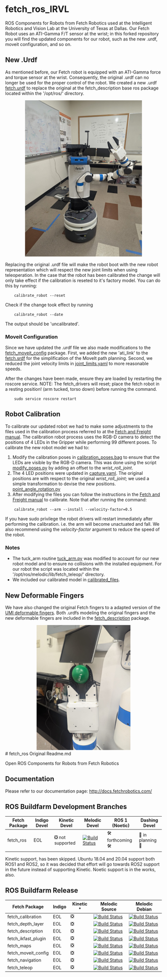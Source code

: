 # fetch_ros_IRVL

ROS Components for Robots from Fetch Robotics used at the Intelligent Robotics and Vision Lab at the University of Texas at Dallas. Our Fetch Robot uses an ATI-Gamma F/T sensor at the wrist; in this forked repository you will find the updated components for our robot, such as the new .urdf, moveit configuration, and so on. 

## New .Urdf 

As mentioned before, our Fetch robot is equipped with an ATI-Gamma force and torque sensor at the wrist. Consequently, the original .urdf can no longer be used for the proper control of the robot. We created a new .urdf [fetch.urdf](/fetch_description/robots/fetch.urdf) to replace the original at the fetch_description base ros package located within the '/opt/ros/' directory. 

<div style="text-align:center;">
<img src="/media/robot.jpeg"  height="500" alt="IRVL Fetch Robot">
</div>

Replacing the original .urdf file will make the robot boot with the new robot representation which will respect the new joint limits when using teleoperation. In the case that the robot has been calibrated the change will only take effect if the calibration is reseted to it's factory model. You can do this by running:

```Shell
    calibrate_robot --reset
```

Check if the change took effect by running 
```Shell
    calibrate_robot --date
```
The output should be 'uncalibrated'.

### Moveit Configuration
Since we have updated the .urdf file we also made modifications to the [fetch_moveit_config](/fetch_moveit_config/) package. First, we added the new 'ati_link' to the [fetch.srdf](/fetch_moveit_config/config/fetch.srdf) for the simplification of the MoveIt path planning. Second, we reduced the joint velocity limits in [joint_limits.yaml](/fetch_moveit_config/config/joint_limits.yaml) to more reasonable speeds.

After the changes have been made, ensure they are loaded by restarting the roscore service. NOTE: The fetch_drivers will reset; place the fetch robot in a resting position! (arm tucked, torso down) before running the command.

```Shell
    sudo service roscore restart
```

## Robot Calibration
To calibrate our updated robot we had to make some adjustments to the files used in the calibration process referred to at the [Fetch and Freight manual](https://docs.fetchrobotics.com/calibration.html). The calibration robot process uses the RGB-D camera to detect the positions of 4 LEDs in the Gripper while performing 99 different poses. To calibrate the new robot model we had to: 

1) Modify the calibration poses in [calibration_poses.bag](/fetch_calibration/config/calibration_poses.bag) to ensure that the LEDs are visible by the RGB-D camera. This was done using the script [modify_poses.py](/fetch_calibration/config/modify_poses.py) by adding an offset to the *wrist_roll_joint*. 
2) The 4 LED positions were updated in [capture.yaml](/fetch_calibration/config/capture.yaml). The original positions are with respect to the original *wrist_roll_joint*; we used a simple transformation to devise the new positions. [point_angle_rotation.py](/fetch_calibration/config/point_angle_rotation.py)
3) After modifying the files you can follow the instructions in the [Fetch and Freight manual](https://docs.fetchrobotics.com/calibration.html) to calibrate. Note that after running the command:
```Shell
    calibrate_robot --arm --install --velocity-factor=0.5
```
If you have sudo privilege the robot drivers will restart immediately after performing the calibration. i.e. the arm will become unactuated and fall. We also recommend using the *velocity-factor* argument to reduce the speed of the robot.

### Notes
- The tuck_arm routine [tuck_arm.py](/fetch_teleop/scripts/tuck_arm.py) was modified to account for our new robot model and to ensure no collisions with the installed equipment. For our robot the script was located within the '/opt/ros/melodic/lib/fetch_teleop/' directory.
- We included our calibrated model in [calibrated_files](/fetch_description/robots/calibrated/).

## New Deformable Fingers
We have also changed the original Fetch fingers to a adapted version of the [UMI deformable fingers](https://umi-gripper.github.io/). Both .urdfs modeling the original fingers and the new deformable fingers are included in the [fetch_description](/fetch_description/robots/) package. 

<div style="text-align:center;">
<img src="/media/fingers.jpeg" height="400" alt="Deformable Fingers Image">
</div>
# fetch_ros Original Readme.md

Open ROS Components for Robots from Fetch Robotics

## Documentation

Please refer to our documentation page: http://docs.fetchrobotics.com/

## ROS Buildfarm Development Branches

Fetch Package | Indigo Devel | Kinetic Devel | Melodic Devel | ROS 1 (Noetic) | Dashing Devel
------------- | ------------ | ------------- | ------------- | -------------- | -------------
fetch_ros |  EOL | :negative_squared_cross_mark: not supported | [![Build Status](http://build.ros.org/buildStatus/icon?job=Mdev__fetch_ros__ubuntu_bionic_amd64)](http://build.ros.org/job/Mdev__fetch_ros__ubuntu_bionic_amd64/) | :hammer_and_wrench: forthcoming :hammer_and_wrench: | :construction: in planning :construction:

Kinetic support, has been skipped. Ubuntu 18.04 and 20.04 support both ROS1 and ROS2, so it was decided that effort will go towards ROS2 support in the future instead of supporting Kinetic. Noetic support is in the works, also.

## ROS Buildfarm Release

Fetch Package | Indigo | Kinetic * | Melodic Source | Melodic Debian
------------- | ------ | --------- | -------------- | --------------
fetch_calibration | EOL | :negative_squared_cross_mark: | [![Build Status](http://build.ros.org/buildStatus/icon?job=Msrc_uB__fetch_calibration__ubuntu_bionic__source)](http://build.ros.org/job/Msrc_uB__fetch_calibration__ubuntu_bionic__source/) | [![Build Status](http://build.ros.org/buildStatus/icon?job=Mbin_uB64__fetch_calibration__ubuntu_bionic_amd64__binary)](http://build.ros.org/job/Mbin_uB64__fetch_calibration__ubuntu_bionic_amd64__binary/)| 
fetch_depth_layer | EOL | :negative_squared_cross_mark: | [![Build Status](http://build.ros.org/buildStatus/icon?job=Msrc_uB__fetch_depth_layer__ubuntu_bionic__source)](http://build.ros.org/job/Msrc_uB__fetch_depth_layer__ubuntu_bionic__source/) | [![Build Status](http://build.ros.org/buildStatus/icon?job=Mbin_uB64__fetch_depth_layer__ubuntu_bionic_amd64__binary)](http://build.ros.org/job/Mbin_uB64__fetch_depth_layer__ubuntu_bionic_amd64__binary/) |
fetch_description | EOL | :negative_squared_cross_mark: | [![Build Status](http://build.ros.org/buildStatus/icon?job=Msrc_uB__fetch_description__ubuntu_bionic__source)](http://build.ros.org/job/Msrc_uB__fetch_description__ubuntu_bionic__source/) | [![Build Status](http://build.ros.org/buildStatus/icon?job=Mbin_uB64__fetch_description__ubuntu_bionic_amd64__binary)](http://build.ros.org/job/Mbin_uB64__fetch_description__ubuntu_bionic_amd64__binary/) |
fetch_ikfast_plugin | EOL | :negative_squared_cross_mark: | [![Build Status](http://build.ros.org/buildStatus/icon?job=Msrc_uB__fetch_ikfast_plugin__ubuntu_bionic__source)](http://build.ros.org/job/Msrc_uB__fetch_ikfast_plugin__ubuntu_bionic__source/) | [![Build Status](http://build.ros.org/buildStatus/icon?job=Mbin_uB64__fetch_ikfast_plugin__ubuntu_bionic_amd64__binary)](http://build.ros.org/job/Mbin_uB64__fetch_ikfast_plugin__ubuntu_bionic_amd64__binary/) |
fetch_maps | EOL | :negative_squared_cross_mark: | [![Build Status](http://build.ros.org/buildStatus/icon?job=Msrc_uB__fetch_maps__ubuntu_bionic__source)](http://build.ros.org/job/Msrc_uB__fetch_maps__ubuntu_bionic__source/) | [![Build Status](http://build.ros.org/buildStatus/icon?job=Mbin_uB64__fetch_maps__ubuntu_bionic_amd64__binary)](http://build.ros.org/job/Mbin_uB64__fetch_maps__ubuntu_bionic_amd64__binary/) | :negative_squared_cross_mark: | 
fetch_moveit_config | EOL | :negative_squared_cross_mark: | [![Build Status](http://build.ros.org/buildStatus/icon?job=Msrc_uB__fetch_moveit_config__ubuntu_bionic__source)](http://build.ros.org/job/Msrc_uB__fetch_moveit_config__ubuntu_bionic__source/) | [![Build Status](http://build.ros.org/buildStatus/icon?job=Mbin_uB64__fetch_moveit_config__ubuntu_bionic_amd64__binary)](http://build.ros.org/job/Mbin_uB64__fetch_moveit_config__ubuntu_bionic_amd64__binary/) | 
fetch_navigation | EOL | :negative_squared_cross_mark: | [![Build Status](http://build.ros.org/buildStatus/icon?job=Msrc_uB__fetch_navigation__ubuntu_bionic__source)](http://build.ros.org/job/Msrc_uB__fetch_navigation__ubuntu_bionic__source/) | [![Build Status](http://build.ros.org/buildStatus/icon?job=Mbin_uB64__fetch_navigation__ubuntu_bionic_amd64__binary)](http://build.ros.org/job/Mbin_uB64__fetch_navigation__ubuntu_bionic_amd64__binary/) |
fetch_teleop | EOL | :negative_squared_cross_mark: | [![Build Status](http://build.ros.org/buildStatus/icon?job=Msrc_uB__fetch_teleop__ubuntu_bionic__source)](http://build.ros.org/job/Msrc_uB__fetch_teleop__ubuntu_bionic__source/) | [![Build Status](http://build.ros.org/buildStatus/icon?job=Mbin_uB64__fetch_teleop__ubuntu_bionic_amd64__binary)](http://build.ros.org/job/Mbin_uB64__fetch_teleop__ubuntu_bionic_amd64__binary/) |
